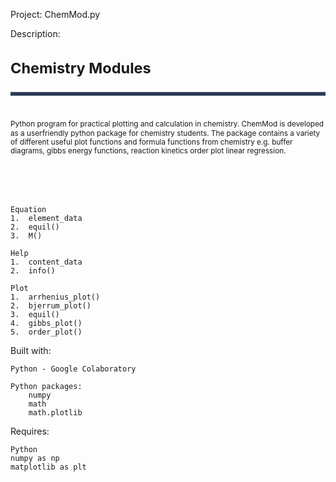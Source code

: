 

Project: ChemMod.py


Description:
<svg fill="none" viewBox="0 0 600 300" width="600" height="300">
  <foreignObject width="100%" height="100%">
<div id="d1" class="heading">
	<h1>Chemistry Modules<hr style="display:block;background-color:#2B3856;padding:3px;border:none;"></h1>
</div>
<div id="d2" class="description">
	<p1><br>Python program for practical plotting and calculation in chemistry. ChemMod is developed as a userfriendly python package for chemistry students. The package contains a variety of different useful plot functions and formula functions from chemistry e.g. buffer diagrams, gibbs energy functions, reaction kinetics order plot linear regression.<br><br></p1> 
</div>
  </foreignObject>
</svgg


Table of contents:

	Equation
	1.	element_data
	2.	equil()
	3.	M()

	Help
	1.	content_data
	2.	info()

	Plot
	1.	arrhenius_plot() 
	2.	bjerrum_plot()
	3.	equil()
	4.	gibbs_plot()
	5.	order_plot()

Built with:
	
	Python - Google Colaboratory
	
	Python packages:
		numpy
		math
		math.plotlib

Requires:

	Python
	numpy as np
	matplotlib as plt


